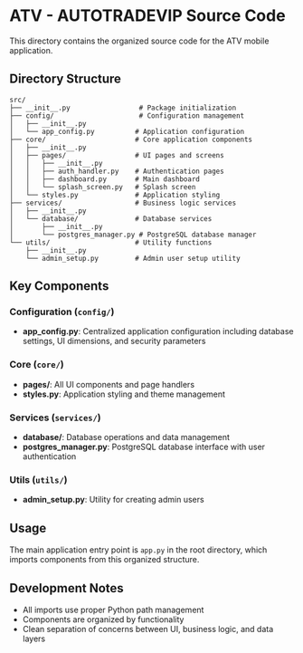 # ATV - AUTOTRADEVIP Source Code

This directory contains the organized source code for the ATV mobile application.

## Directory Structure

```
src/
├── __init__.py                 # Package initialization
├── config/                     # Configuration management
│   ├── __init__.py
│   └── app_config.py          # Application configuration
├── core/                      # Core application components
│   ├── __init__.py
│   ├── pages/                 # UI pages and screens
│   │   ├── __init__.py
│   │   ├── auth_handler.py    # Authentication pages
│   │   ├── dashboard.py       # Main dashboard
│   │   └── splash_screen.py   # Splash screen
│   └── styles.py              # Application styling
├── services/                  # Business logic services
│   ├── __init__.py
│   └── database/              # Database services
│       ├── __init__.py
│       └── postgres_manager.py # PostgreSQL database manager
└── utils/                     # Utility functions
    ├── __init__.py
    └── admin_setup.py         # Admin user setup utility
```

## Key Components

### Configuration (`config/`)
- **app_config.py**: Centralized application configuration including database settings, UI dimensions, and security parameters

### Core (`core/`)
- **pages/**: All UI components and page handlers
- **styles.py**: Application styling and theme management

### Services (`services/`)
- **database/**: Database operations and data management
- **postgres_manager.py**: PostgreSQL database interface with user authentication

### Utils (`utils/`)
- **admin_setup.py**: Utility for creating admin users

## Usage

The main application entry point is `app.py` in the root directory, which imports components from this organized structure.

## Development Notes

- All imports use proper Python path management
- Components are organized by functionality
- Clean separation of concerns between UI, business logic, and data layers